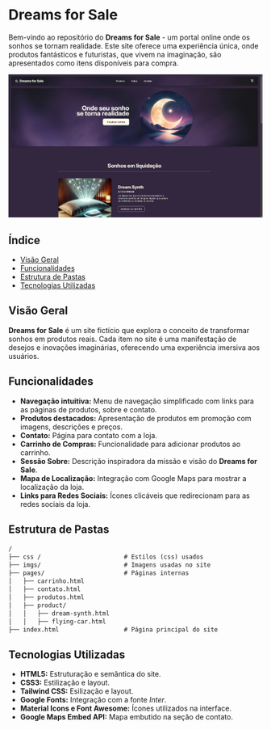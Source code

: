 # Dreams for Sale


Bem-vindo ao repositório do **Dreams for Sale** - um portal online onde os sonhos se tornam realidade. Este site oferece uma experiência única, onde produtos fantásticos e futuristas, que vivem na imaginação, são apresentados como itens disponíveis para compra.

<a href="https://davicesarmorais.github.io/dreams-for-sale"><img src="./preview.png"></a>

## Índice

- [Visão Geral](#visão-geral)
- [Funcionalidades](#funcionalidades)
- [Estrutura de Pastas](#estrutura-de-pastas)
- [Tecnologias Utilizadas](#tecnologias-utilizadas)

## Visão Geral

**Dreams for Sale** é um site fictício que explora o conceito de transformar sonhos em produtos reais. Cada item no site é uma manifestação de desejos e inovações imaginárias, oferecendo uma experiência imersiva aos usuários.

## Funcionalidades

- **Navegação intuitiva:** Menu de navegação simplificado com links para as páginas de produtos, sobre e contato.
- **Produtos destacados:** Apresentação de produtos em promoção com imagens, descrições e preços.
- **Contato:** Página para contato com a loja.
- **Carrinho de Compras:** Funcionalidade para adicionar produtos ao carrinho.
- **Sessão Sobre:** Descrição inspiradora da missão e visão do **Dreams for Sale**.
- **Mapa de Localização:** Integração com Google Maps para mostrar a localização da loja.
- **Links para Redes Sociais:** Ícones clicáveis que redirecionam para as redes sociais da loja.

## Estrutura de Pastas

```plaintext
/
├── css /                       # Estilos (css) usados 
├── imgs/                       # Imagens usadas no site
├── pages/                      # Páginas internas
│   ├── carrinho.html
│   ├── contato.html
│   ├── produtos.html
│   ├── product/
│   │   ├── dream-synth.html
│   │   ├── flying-car.html
├── index.html                  # Página principal do site
```

## Tecnologias Utilizadas

- **HTML5:** Estruturação e semântica do site.
- **CSS3:** Estilização e layout.
- **Tailwind CSS:** Esilização e layout.
- **Google Fonts:** Integração com a fonte *Inter*.
- **Material Icons e Font Awesome:** Ícones utilizados na interface.
- **Google Maps Embed API:** Mapa embutido na seção de contato.
